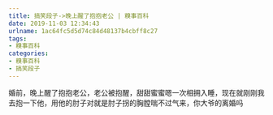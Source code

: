 ```yaml
---
title: 搞笑段子->晚上醒了抱抱老公 | 糗事百科
date: 2019-11-03 12:34:43
urlname: 1ac64fc5d5d74c84d48137b4cbff8c27
tags: 
- 糗事百科
categories:
- 糗事百科
- 搞笑段子
---
```

婚前，晚上醒了抱抱老公，老公被抱醒，甜甜蜜蜜嗯一次相拥入睡，现在就刚刚我去抱一下他，用他的肘子对就是肘子拐的胸膛喘不过气来，你大爷的离婚吗


